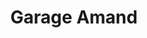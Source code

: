 ---
title: "Garage Amand"
url: /thury-harcourt-le-hom/garage-amand/
shop: réparation de voitures
---